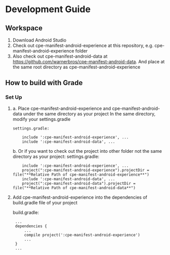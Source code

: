 # Development Guide #
## Workspace ##
1. Download Android Studio
2. Check out cpe-manifest-android-experience at this repository, e.g. cpe-manifest-android-experience folder
3. Also check out cpe-manifest-android-data at https://github.com/warnerbros/cpe-manifest-android-data. And place at the same root directory as cpe-manifest-android-experience

## How to build with Grade ##
### Set Up ###
1.  a.  Place cpe-manifest-android-experience and cpe-manifest-android-data under the same directory as your project
        In the same directory, modify your settings.gradle

	    settings.gradle:

		    include ':cpe-manifest-android-experience', ...
		    include ':cpe-manifest-android-data', ...

    b.  Or if you want to check out the project into other folder not the same directory as your project:
        settings.gradle:

            include ':cpe-manifest-android-experience', ...
            project(":cpe-manifest-android-experience").projectDir = file("**Relative Path of cpe-manifest-android-experience**")
            include ':cpe-manifest-android-data', ...
            project(":cpe-manifest-android-data").projectDir = file("**Relative Path of cpe-manifest-android-data**")


3. Add cpe-manifest-android-experience into the dependencies of build.gradle file of your project

	build.gradle:

        ...
		dependencies {
            ...
            compile project(':cpe-manifest-android-experience')
            ...
        }
        ...
